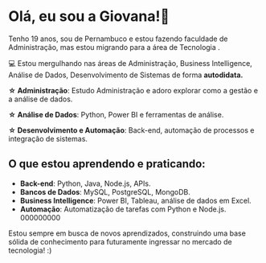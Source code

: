 # Olá, eu sou a Giovana!🌟

Tenho 19 anos, sou de Pernambuco e estou fazendo faculdade de Administração, mas estou migrando para a área de Tecnologia .

💻 Estou mergulhando nas áreas de Administração, Business Intelligence, Análise de Dados, Desenvolvimento de Sistemas de forma **autodidata.**
 
**☆ Administração**: Estudo Administração e adoro explorar como a gestão e a análise de dados.

**☆ Análise de Dados**: Python, Power BI e ferramentas de análise.

**☆ Desenvolvimento e Automação**: Back-end, automação de processos e integração de sistemas.



## O que estou aprendendo e praticando:
- **Back-end**: Python, Java, Node.js, APIs.
- **Bancos de Dados**: MySQL, PostgreSQL, MongoDB.
- **Business Intelligence**: Power BI, Tableau, análise de dados em Excel.
- **Automação**: Automatização de tarefas com Python e Node.js.
000000000

Estou sempre em busca de novos aprendizados, construindo uma base sólida de conhecimento para futuramente ingressar no mercado de tecnologia!     :)

